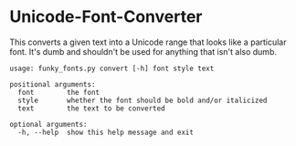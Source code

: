 # Unicode-Font-Converter
This converts a given text into a Unicode range that looks like a particular font. It's dumb and shouldn't be used for anything that isn't also dumb.

```
usage: funky_fonts.py convert [-h] font style text

positional arguments:
  font        the font
  style       whether the font should be bold and/or italicized
  text        the text to be converted

optional arguments:
  -h, --help  show this help message and exit
```

